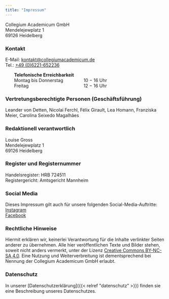 ```yaml
---
title: "Impressum"
---
```


Collegium Academicum GmbH \
Mendelejewplatz 1 \
69126 Heidelberg

### Kontakt
E-Mail: <a href="mailto:kontakt@collegiumacademicum.de">kontakt@collegiumacademicum.de</a> <br>
Tel.: <a href="tel:+4906221652236">+49 (0)6221-652236</a>
<div class="columns" style="width:60%; margin-left:5.5%; margin-bottom:0px; margin-top:0px">
  <div class="column" style="text-align:left; padding-top:0px; padding-bottom:0px">
  <b>Telefonische Erreichbarkeit</b> <br>
  Montag bis Donnerstag <br>
  Freitag
  </div>
  <div class="column" style="text-align:left; padding-top:0px; margin-bottom:0; margin-top: 0">
  <br>
  10 − 16 Uhr <br>
  12 − 16 Uhr
  </div>
</div>

### Vertretungsberechtigte Personen (Geschäftsführung)
Leander von Detten, Nicolai Ferchl, Félix Girault, Lea Homann, Franziska Meier, Carolina Seixedo Magalhães

### Redaktionell verantwortlich
Louise Gross \
Mendelejewplatz 1 \
69126 Heidelberg

### Register und Registernummer
Handelsregister: HRB 724511 \
Registergericht: Amtsgericht Mannheim

### Social Media
Dieses Impressum gilt auch für unsere folgenden Social-Media-Auftritte: \
[Instagram](https://www.instagram.com/collegiumacademicum/) \
[Facebook](https://www.facebook.com/CollegiumAcademicum/)

### Rechtliche Hinweise
Hiermit erklären wir, keinerlei Verantwortung für die Inhalte verlinkter Seiten anderer zu übernehmen. Alle hier veröffentlichen Texte und Bilder stehen, soweit nicht anders vermerkt, unter der Lizenz [Creative Commons BY-NC-SA 4.0](http://creativecommons.org/licenses/by-nc-sa/4.0/). Eine Nutzung und Weiterverbreitung ist dementsprechend bei Nennung der Collegium Academicum GmbH erlaubt.

### Datenschutz
In unserer [Datenschutzerklärung]({{< relref "datenschutz" >}}) finden sie eine Beschreibung unseres Datenschutzes.
